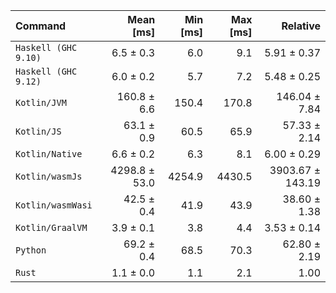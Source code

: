 | Command | Mean [ms] | Min [ms] | Max [ms] | Relative |
|:---|---:|---:|---:|---:|
| `Haskell (GHC 9.10)` | 6.5 ± 0.3 | 6.0 | 9.1 | 5.91 ± 0.37 |
| `Haskell (GHC 9.12)` | 6.0 ± 0.2 | 5.7 | 7.2 | 5.48 ± 0.25 |
| `Kotlin/JVM` | 160.8 ± 6.6 | 150.4 | 170.8 | 146.04 ± 7.84 |
| `Kotlin/JS` | 63.1 ± 0.9 | 60.5 | 65.9 | 57.33 ± 2.14 |
| `Kotlin/Native` | 6.6 ± 0.2 | 6.3 | 8.1 | 6.00 ± 0.29 |
| `Kotlin/wasmJs` | 4298.8 ± 53.0 | 4254.9 | 4430.5 | 3903.67 ± 143.19 |
| `Kotlin/wasmWasi` | 42.5 ± 0.4 | 41.9 | 43.9 | 38.60 ± 1.38 |
| `Kotlin/GraalVM` | 3.9 ± 0.1 | 3.8 | 4.4 | 3.53 ± 0.14 |
| `Python` | 69.2 ± 0.4 | 68.5 | 70.3 | 62.80 ± 2.19 |
| `Rust` | 1.1 ± 0.0 | 1.1 | 2.1 | 1.00 |
